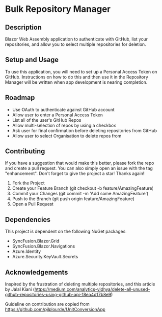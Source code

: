 # Bulk Repository Manager

## Description

Blazor Web Assembly application to authenticate with GitHub, list your repositories, and allow you to select multiple repositories for deletion.

## Setup and Usage
To use this application, you will need to set up a Personal Access Token on GitHub.  Instructions on how to do this and then use it in the Repository Manager will be written when app development is nearing completion.


## Roadmap
* Use OAuth to authenticate against GitHub account
* Allow user to enter a Personal Access Token
* List all of the user's GitHub Repos
* Allow multi-selection of repos by using a checkbox
* Ask user for final confirmation before deleting repositories from GitHub
* Allow user to select Organisation to delete repos from

## Contributing
If you have a suggestion that would make this better, please fork the repo and create a pull request. You can also simply open an issue with the tag "enhancement". Don't forget to give the project a star! Thanks again!

1. Fork the Project
2. Create your Feature Branch (git checkout -b feature/AmazingFeature)
3. Commit your Changes (git commit -m 'Add some AmazingFeature')
4. Push to the Branch (git push origin feature/AmazingFeature)
5. Open a Pull Request

## Dependencies
This project is dependent on the following NuGet packages:
* SyncFusion.Blazor.Grid
* SyncFusion.Blazor.Navigations
* Azure.Identity
* Azure.Security.KeyVault.Secrets

## Acknowledgements
Inspired by the frustration of deleting multiple repositories, and this article by Jalal Kiani (https://medium.com/analytics-vidhya/delete-all-unused-github-repositories-using-github-api-18ea4d17b8e9)

Guideline on contribution are copied from https://github.com/pjlplourde/UnitConversionApp



